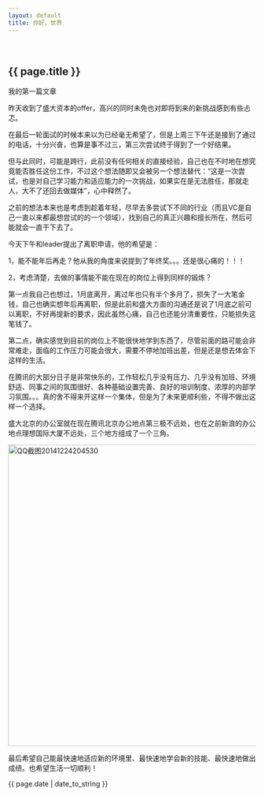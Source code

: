 ```yaml
---
layout: default
title: 你好，世界
---
```

　　
<h2>{{ page.title }}</h2>

<p>我的第一篇文章</p>

昨天收到了盛大资本的offer，高兴的同时未免也对即将到来的新挑战感到有些忐忑。

在最后一轮面试的时候本来以为已经毫无希望了，但是上周三下午还是接到了通过的电话，十分兴奋，也算是事不过三，第三次尝试终于得到了一个好结果。

但与此同时，可能是跨行，此前没有任何相关的直接经验，自己也在不时地在想究竟能否胜任这份工作，不过这个想法随即又会被另一个想法替代：“这是一次尝试，也是对自己学习能力和适应能力的一次挑战，如果实在是无法胜任，那就走人，大不了还回去做媒体”，心中释然了。

之前的想法本来也是考虑到趁着年轻，尽早去多尝试下不同的行业（而且VC是自己一直以来都最想尝试的的一个领域），找到自己的真正兴趣和擅长所在，然后可能就会一直干下去了。

今天下午和leader提出了离职申请，他的希望是：

1，能不能年后再走？他从我的角度来说提到了年终奖。。。还是很心痛的！！！

2，考虑清楚，去做的事情能不能在现在的岗位上得到同样的锻炼？


第一点我自己也想过，1月底离开，离过年也只有半个多月了，损失了一大笔金钱，自己也确实想年后再离职，但是此前和盛大方面的沟通还是说了1月底之前可以离职，不好再提新的要求，因此虽然心痛，自己也还能分清重要性，只能损失这笔钱了。

第二点，确实感觉到目前的岗位上不能很快地学到东西了，尽管前面的路可能会非常难走，面临的工作压力可能会很大，需要不停地加班出差，但是还是想去体会下这样的生活。

在腾讯的大部分日子是非常快乐的，工作轻松几乎没有压力、几乎没有加班、环境舒适、同事之间的氛围很好、各种基础设置完善、良好的培训制度、浓厚的内部学习氛围。。。真的舍不得来开这样一个集体，但是为了未来更顺利些，不得不做出这样一个选择。

盛大北京的办公室就在现在腾讯北京办公地点第三极不远处，也在之前新浪的办公地点理想国际大厦不远处，三个地方组成了一个三角。

<a href="http://wayneshyu.com/wp-content/uploads/2014/12/QQ截图20141224204530.png"><img class="aligncenter size-full wp-image-166" src="http://wayneshyu.com/wp-content/uploads/2014/12/QQ截图20141224204530.png" alt="QQ截图20141224204530" width="832" height="612" /></a>

最后希望自己能最快速地适应新的环境里、最快速地学会新的技能、最快速地做出成绩。也希望生活一切顺利！




<p>{{ page.date | date_to_string }}</p>